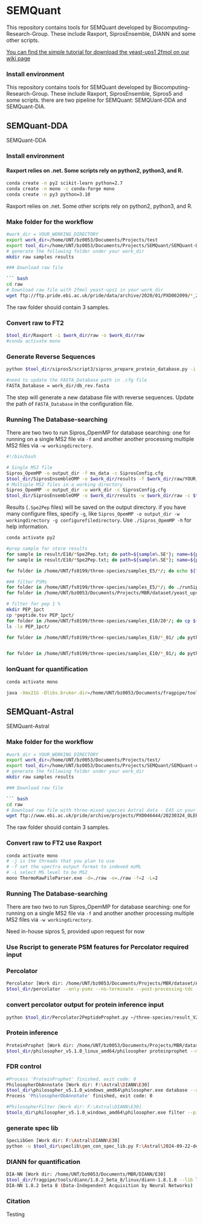 # SEMQuant

This repository contains tools for SEMQuant developed by Biocomputing-Research-Group. These include Raxport, SiprosEnsemble, DIANN and some other scripts.

[You can find the simple tutorial for download the yeast-ups1 2fmol on our wiki page](https://github.com/xyz1396/SiprosToolKits-Sipros4/wiki/13C-labeled-E.-coli-SIP-proteomic-search-tutorial)

### Install environment

This repository contains tools for SEMQuant developed by Biocomputing-Research-Group. These include Raxport, SiprosEnsemble, Sipros5 and some scripts. there are two pipeline for SEMQuant: SEMQUant-DDA and SEMQuant-DIA.

## SEMQuant-DDA
SEMQuant-DDA 

### Install environment

#### Raxport relies on .net. Some scripts rely on python2, python3, and R.

``` bash
conda create -n py2 scikit-learn python=2.7
conda create -n mono -c conda-forge mono
conda create -n py3 python=3.10
```
Raxport relies on .net. Some other scripts rely on python2, python3, and R.

### Make folder for the workflow

```bash
#work_dir = YOUR_WORKING_DIRECTORY
export work_dir=/home/UNT/bz0053/Documents/Projects/test
export tool_dir=/home/UNT/bz0053/Documents/Projects/SEMQuant/SEMQuant-DDA
# generate the following folder under your work_dir 
mkdir raw samples results 

### Download raw file

``` bash
cd raw 
# Download raw file with 2fmol yeast-ups1 in your work_dir
wget ftp://ftp.pride.ebi.ac.uk/pride/data/archive/2020/01/PXD002099/*_2fmol*.raw
```
The raw folder should contain 3 samples.

### Convert raw to FT2

```bash
$tool_dir/Raxport -i $work_dir/raw -o $work_dir/raw
#conda activate mono
```
### Generate Reverse Sequences

``` bash
python $tool_dir/sipros5/script3/sipros_prepare_protein_database.py -i work_dir/YOUR_DB.fasta -o db_rev.fasta -c tool_dir/configs/SiprosConfig_yeast.cfg

#need to update the FASTA_Database path in .cfg file 
FASTA_Database = work_dir/db_rev.fasta
```
The step will generate a new database file with reverse sequences. Update the path of `FASTA_Database` in the configuration file.

### Running The Database-searching

There are two two to run Sipros_OpemMP for database searching: one for running on a single MS2 file via `-f` and another another processing multiple MS2 files via `-w workingdirectory`.


```bash
#!/bin/bash

# Single MS2 file
Sipros_OpemMP -o output_dir -f ms_data -c SiprosConfig.cfg
$tool_dir/SiprosEnsembleOMP -o $work_dir/results -f $work_dir/raw/YOUR_MS2.FT2 -c $tool_dir/configs/SiprosConfig.cfg
# Multiple MS2 files in a working directory
Sipros_OpemMP -o output_dir -w work_dir -c SiprosConfig.cfg
$tool_dir/SiprosEnsembleOMP -o $work_dir/results -w $work_dir/raw -c $tool_dir/configs/SiprosConfig.cfg
```

Results (`.Spe2Pep` files) will be saved on the output directory. if you have many configure files, specify `-g`, like `Sipros_OpemMP -o output_dir -w workingdirectory -g configurefiledirectory`. Use `./Sipros_OpemMP -h` for help information. 

```bash
conda activate py2

#prep sample for store results
for sample in result/E10/*Spe2Pep.txt; do path=${sample%.SE*}; name=${path#result/E10}; mkdir samples_E10/${name}; done
for sample in result/E10/*Spe2Pep.txt; do path=${sample%.SE*}; name=${path#result/E10/}; cp ${sample} samples_E5/${name}/${sample#result/E5/}; done

for folder in /home/UNT/fs0199/three-species/samples_E5/*/; do echo ${folder}; done

### filter PSMs
for folder in /home/UNT/fs0199/three-species/samples_E5/*/; do ./runSiprosFiltering.sh  -in ${folder} -c ../configs/SiprosConfig_yeast.cfg -o ${folder}; mv ${folder}/*.p*.txt ${folder}/peptide/;mv ${folder}/*.tab ${folder}/peptide/; done
for folder in /home/UNT/bz0053/Documents/Projects/MBR/dataset/yeast_ups/samples_2fmol/*/; do ./runSiprosFiltering.sh  -in ${folder} -c ../configs/SiprosConfig_yeast.cfg -o ${folder}; done

# filter for pep 1 %
mkdir PEP_1pct
cp *peptide.tsv PEP_1pct/
for folder in /home/UNT/fs0199/three-species/samples_E10/20*/; do cp ${folder}/*.SE.pep.txt ./PEP_1pct; done
ls -la PEP_1pct/

for folder in /home/UNT/fs0199/three-species/samples_E10/*_01/ ;do python /home/UNT/fs0199/sipros5-master/script3/sipros_ensemble_filtering.py -i ${folder} -c /home/UNT/fs0199/three-species/SiprosConfig.cfg -o ${folder}; done


for folder in /home/UNT/fs0199/three-species/samples_E10/*_01/; do python /home/UNT/fs0199/sipros5-master/script3/sipros_peptides_assembling.py  -c /home/UNT/fs0199/three-species/SiprosConfig.cfg -w ${folder}; donehttps://chatgpt.com/c/67d229a2-725c-8001-bd57-48f02bf9d8e6

```
### IonQuant for quantification

```bash
conda activate mono

java -Xmx21G -Dlibs.bruker.dir=/home/UNT/bz0053/Documents/fragpipe/tools/MSFragger-4.0/ext/bruker -Dlibs.thermo.dir=/home/UNT/bz0053/Documents/fragpipe/tools/MSFragger-4.0/ext/thermo -cp /home/UNT/bz0053/Documents/fragpipe/tools/jfreechart-1.5.3.jar:/home/UNT/bz0053/Documents/fragpipe/tools/batmass-io-1.30.0.jar:/home/UNT/bz0053/Documents/fragpipe/tools/IonQuant-1.10.12.jar ionquant.IonQuant --threads 23 --perform-ms1quant 1 --perform-isoquant 0 --isotol 20.0 --isolevel 2 --isotype tmt10 --ionmobility 0 --site-reports 1 --minexps 1 --mbr 1 --maxlfq 1 --requantify 1 --mztol 10 --imtol 0.05 --rttol 0.4 --mbrmincorr 0 --mbrrttol 1 --mbrimtol 0.05 --mbrtoprun 40 --ionfdr 0.01 --proteinfdr 0.01 --peptidefdr 0.01 --normalization 1 --minisotopes 2 --minscans 3 --writeindex 0 --tp 0 --minfreq 0 --minions 2 --locprob 0.75 --uniqueness 0 --multidir . --filelist /home/UNT/bz0053/Documents/Projects/MBR/dataset/Astral/fragpipe_MBR/E45/filelist_ionquant.txt --modlist /home/UNT/bz0053/Documents/Projects/MBR/dataset/Astral/fragpipe_MBR/E45/modmasses_ionquant.txt

```
## SEMQuant-Astral
SEMQuant-Astral

### Make folder for the workflow

```bash
#work_dir = YOUR_WORKING_DIRECTORY
export work_dir=/home/UNT/bz0053/Documents/Projects/test/
export tool_dir=/home/UNT/bz0053/Documents/Projects/SEMQuant/SEMQuant-Astral
# generate the following folder under your work_dir 
mkdir raw samples results 

### Download raw file

``` bash
cd raw 
# Download raw file with three-mixed species Astral data - E45 in your work_dir
wget ftp://www.ebi.ac.uk/pride/archive/projects/PXD046444/20230324_OLEP08_200ng_30min_E45H50Y5*.raw
```
The raw folder should contain 3 samples.

### Convert raw to FT2 use Raxport

```bash
conda activate mono
# -j is the threads that you plan to use
# -f set the spectra output format to indexed mzML
# -L select MS level to be MS2
mono ThermoRawFileParser.exe -d=./raw -o=./raw -f=2 -L=2 
```

### Running The Database-searching

There are two two to run Sipros_OpemMP for database searching: one for running on a single MS2 file via `-f` and another another processing multiple MS2 files via `-w workingdirectory`.

Need in-house sipros 5, provided upon request for now

### Use Rscript to generate PSM features for Percolator required input

### Percolator
```bash
Percolator [Work dir: /home/UNT/bz0053/Documents/Projects/MBR/dataset/Astral/fragpipe_MBR/E45/2]
$tool_dir/percolator --only-psms --no-terminate --post-processing-tdc --num-threads 23 --results-psms 20230324_OLEP08_200ng_30min_E45H50Y5_180K_2Th3p5ms_02_percolator_target_psms.tsv --decoy-results-psms 20230324_OLEP08_200ng_30min_E45H50Y5_180K_2Th3p5ms_02_percolator_decoy_psms.tsv --protein-decoy-pattern rev_ 20230324_OLEP08_200ng_30min_E45H50Y5_180K_2Th3p5ms_02.pin

```

### convert percolator output for protein inference input
```bash
python $tool_dir/Percolator2PeptideProphet.py ~/three-species/result_V2/SE_percolator_DIANN/E20/01/20230324_OLEP08_200ng_30min_E20H50Y30_180K_2Th3p5ms_01.target.Spe2Pep.txt ~/three-species/result_V2/SE_percolator_DIANN/E20/01/20230324_OLEP08_200ng_30min_E20H50Y30_180K_2Th3p5ms_01.pin ~/three-species/result_V2/SE_percolator_DIANN/E20/01/ 20230324_OLEP08_200ng_30min_E20H50Y30_180K_2Th3p5ms_01
```

### Protein inference
```bash
ProteinProphet [Work dir: /home/UNT/bz0053/Documents/Projects/MBR/dataset/Astral/fragpipe_MBR/E45]
$tool_dir/philosopher_v5.1.0_linux_amd64/philosopher proteinprophet --maxppmdiff 2000000 --output combined $work_dir/E45/filelist_proteinprophet.txt
```
### FDR control
```bash
#Process 'ProteinProphet' finished, exit code: 0
PhilosopherDbAnnotate [Work dir: F:\Astral\DIANN\E30]
$tool_dir\philosopher_v5.1.0_windows_amd64\philosopher.exe database --annotate F:\Astral\2024-09-22-decoys-mix_HYE.fasta.fas --prefix rev_
Process 'PhilosopherDbAnnotate' finished, exit code: 0

#PhilosopherFilter [Work dir: F:\Astral\DIANN\E30]
$tools_dir\philosopher_v5.1.0_windows_amd64\philosopher.exe filter --picked --prot 0.01 --minPepLen 8 --tag rev_ --pepxml F:\Astral\DIANN\E30 --protxml F:\Astral\DIANN\E30\combined.prot.xml --razor

```

### generate spec lib
```bash
SpecLibGen [Work dir: F:\Astral\DIANN\E30]
python -u $tool_dir\speclib\gen_con_spec_lib.py F:\Astral\2024-09-22-decoys-mix_HYE.fasta.fas F:\Astral\DIANN\E30 unused F:\Astral\DIANN\E30 True unused use_easypqp noiRT;noIM 16 "--unimod $tool_dir/unimod_old.xml --max_delta_unimod 0.02 --max_delta_ppm 15.0 --fragment_types [\'b\',\'y\',]" "--rt_lowess_fraction 0.0" delete_intermediate_files $work_dir\E45\filelist_speclibgen.txt

```

### DIANN for quantification
```bash
DIA-NN [Work dir: /home/UNT/bz0053/Documents/MBR/DIANN/E30]
$tool_dir/fragpipe/tools/diann/1.8.2_beta_8/linux/diann-1.8.1.8 --lib library.tsv --threads 15 --verbose 1 --out diann-output/report.tsv --qvalue 0.01 --matrix-qvalue 0.01 --matrices --no-prot-inf --smart-profiling --no-quant-files --peak-center --no-ifs-removal --report-lib-info --cfg $work_dir/E45/filelist_diann.txt--
DIA-NN 1.8.2 beta 8 (Data-Independent Acquisition by Neural Networks)
```

### Citation

Testing
